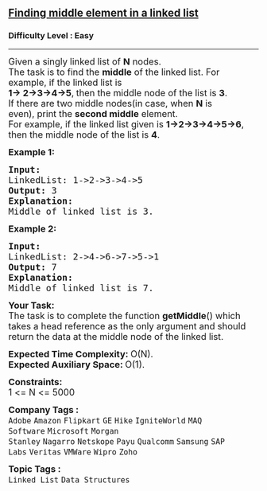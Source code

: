 <h2><a href="https://practice.geeksforgeeks.org/problems/finding-middle-element-in-a-linked-list/1">Finding middle element in a linked list</a></h2><h3>Difficulty Level : Easy</h3><hr><div class="problems_problem_content__Xm_eO"><p><span style="font-size:18px">Given a singly linked list of <strong>N</strong> nodes.<br>
The task is to find the <strong>middle</strong>&nbsp;of the linked list. For example, if the&nbsp;linked list is<br>
<strong>1-&gt; 2-&gt;3-&gt;4-&gt;5</strong>,<strong>&nbsp;</strong>then the middle node of the list is&nbsp;<strong>3</strong>.<br>
If there are&nbsp;two middle nodes(in case, when&nbsp;<strong>N</strong>&nbsp;is even),&nbsp;print the <strong>second middle</strong> element.<br>
For example, if the linked list given is <strong>1-&gt;2-&gt;3-&gt;4-&gt;5-&gt;6</strong>, then the middle node of the list is <strong>4</strong>.</span></p>

<p><strong><span style="font-size:18px">Example 1:</span></strong></p>

<pre><strong><span style="font-size:18px">Input:</span></strong><strong><span style="font-size:18px">
</span></strong><span style="font-size:18px">LinkedList: 1-&gt;2-&gt;3-&gt;4-&gt;5
<strong>Output: </strong>3 
<strong>Explanation:</strong> 
Middle of linked list is 3.</span>
</pre>

<p><strong><span style="font-size:18px">Example 2:&nbsp;</span></strong></p>

<pre><strong><span style="font-size:18px">Input:</span></strong><strong><span style="font-size:18px">
</span></strong><span style="font-size:18px">LinkedList: 2-&gt;4-&gt;6-&gt;7-&gt;5-&gt;1
<strong>Output: </strong>7 
<strong>Explanation:</strong> 
Middle of linked list is 7.</span>
</pre>

<p><span style="font-size:18px"><strong>Your Task:</strong><br>
The task is to complete the function<span style="font-size:18px"> </span><strong>getMiddle</strong>() which takes a head reference as the only argument and should return the data at the middle node of the linked list.</span></p>

<p><span style="font-size:18px"><strong>Expected Time Complexity:&nbsp;</strong>O(N).<br>
<strong>Expected Auxiliary Space:&nbsp;</strong>O(1).</span></p>

<p><span style="font-size:18px"><strong>Constraints:</strong><br>
1 &lt;= N &lt;= 5000</span></p>
</div><p><span style=font-size:18px><strong>Company Tags : </strong><br><code>Adobe</code>&nbsp;<code>Amazon</code>&nbsp;<code>Flipkart</code>&nbsp;<code>GE</code>&nbsp;<code>Hike</code>&nbsp;<code>IgniteWorld</code>&nbsp;<code>MAQ Software</code>&nbsp;<code>Microsoft</code>&nbsp;<code>Morgan Stanley</code>&nbsp;<code>Nagarro</code>&nbsp;<code>Netskope</code>&nbsp;<code>Payu</code>&nbsp;<code>Qualcomm</code>&nbsp;<code>Samsung</code>&nbsp;<code>SAP Labs</code>&nbsp;<code>Veritas</code>&nbsp;<code>VMWare</code>&nbsp;<code>Wipro</code>&nbsp;<code>Zoho</code>&nbsp;<br><p><span style=font-size:18px><strong>Topic Tags : </strong><br><code>Linked List</code>&nbsp;<code>Data Structures</code>&nbsp;
